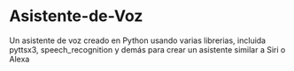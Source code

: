 # Asistente-de-Voz

Un asistente de voz creado en Python usando varias librerias, incluida pyttsx3, speech_recognition y demás para crear un asistente similar a Siri o Alexa
